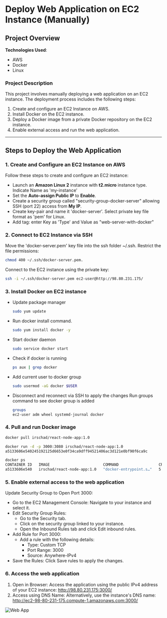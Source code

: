 # Deploy Web Application on EC2 Instance (Manually)

## Project Overview

**Technologies Used**:  
- AWS  
- Docker  
- Linux  

### **Project Description**  
This project involves manually deploying a web application on an EC2 instance. The deployment process includes the following steps:  
1. Create and configure an EC2 Instance on AWS.  
2. Install Docker on the EC2 instance.  
3. Deploy a Docker image from a private Docker repository on the EC2 instance.  
4. Enable external access and run the web application.

---

## Steps to Deploy the Web Application  

### **1. Create and Configure an EC2 Instance on AWS**
Follow these steps to create and configure an EC2 instance:
- Launch an **Amazon Linux 2** instance with **t2.micro** instance type.  Indicate Name as 'my-instance'
- Set the **Auto-assign Public IP** to **Enable**.
- Create a security group called "security-group-docker-server" allowing SSH (port 22) access from **My IP**.
- Create key-pair and name it 'docker-server'. Select private key file format as 'pem' for Linux. 
- Add tag: enter Key as 'Type' and Value as "web-server-with-docker"

### **2. Connect to EC2 Instance via SSH**
Move the 'docker-server.pem' key file into the ssh folder ~/.ssh. 
Restrict the file permissions: 
```bash
chmod 400 ~/.ssh/docker-server.pem.
```
Connect to the EC2 instance using the private key:
```bash
ssh -i ~/.ssh/docker-server.pem ec2-user@http://98.80.231.175/
```

### **3. Install Docker on EC2 instance**
- Update package manager
  ```bash
  sudo yum update
   ```
- Run docker install command.
  ```bash
  sudo yum install docker -y
  ```
- Start docker daemon
  ```bash
  sudo service docker start
  ```
- Check if docker is running
  ```bash
  ps aux | grep docker
  ```
- Add current user to docker group 
  ```bash
  sudo usermod -aG docker $USER
  ```
- Disconnect and reconnect via SSH to apply the changes
  Run groups command to see docker group is added
  ```bash
  groups
  ec2-user adm wheel systemd-journal docker
  ```

### **4. Pull and run Docker image**
  ```bash
  docker pull irschad/react-node-app:1.0
  ```
  ```bash
  docker run -d -p 3000:3080 irschad/react-node-app:1.0
  a5133606e540245192125d6653e0f34ca9dff94521406ac3d121e0bf90f6ca9c
  ```
  ```bash
  docker ps
  CONTAINER ID   IMAGE                        COMMAND                  CREATED         STATUS         PORTS                                       NAMES
  a5133606e540   irschad/react-node-app:1.0   "docker-entrypoint.s…"   5 seconds ago   Up 2 seconds   0.0.0.0:3000->3080/tcp, :::3000->3080/tcp   serene_aryabhata
  
  ```

### **5. Enable external access to the web application**
Update Security Group to Open Port 3000:
- Go to the EC2 Management Console:
  Navigate to your instance and select it.
- Edit Security Group Rules:
  - Go to the Security tab.
  - Click on the security group linked to your instance.
  - Open the Inbound Rules tab and click Edit inbound rules.
- Add Rule for Port 3000:
  - Add a rule with the following details:
    - Type: Custom TCP
    - Port Range: 3000
    - Source: Anywhere-IPv4
- Save the Rules:
  Click Save rules to apply the changes.

### **6. Access the web application**
1. Open in Browser:
    Access the application using the public IPv4 address of your EC2 instance:
    http://98.80.231.175:3000/
2. Access using DNS Name:
    Alternatively, use the instance's DNS name:
    http://ec2-98-80-231-175.compute-1.amazonaws.com:3000/

![Web App](https://github.com/user-attachments/assets/914b337e-4ef0-4434-8f47-315ce6fcaabe)






